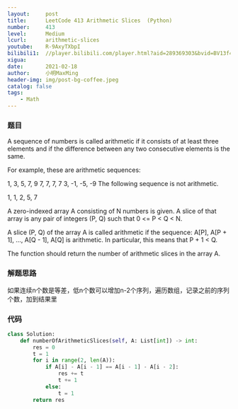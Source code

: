 ```yaml
---
layout:     post
title:      LeetCode 413 Arithmetic Slices  (Python)
number:     413
level:      Medium
lcurl:      arithmetic-slices
youtube:    R-9AxyTXbpI
bilibili1:  //player.bilibili.com/player.html?aid=289369303&bvid=BV13f4y167YZ&cid=299680476&page=1
xigua:      
date:       2021-02-18
author:     小明MaxMing
header-img: img/post-bg-coffee.jpeg
catalog: false
tags:
    - Math
---
```


### 题目

A sequence of numbers is called arithmetic if it consists of at least three elements and if the difference between any two consecutive elements is the same.

For example, these are arithmetic sequences:

1, 3, 5, 7, 9
7, 7, 7, 7
3, -1, -5, -9
The following sequence is not arithmetic.

1, 1, 2, 5, 7
 
A zero-indexed array A consisting of N numbers is given. A slice of that array is any pair of integers (P, Q) such that 0 <= P < Q < N.

A slice (P, Q) of the array A is called arithmetic if the sequence:
A[P], A[P + 1], ..., A[Q - 1], A[Q] is arithmetic. In particular, this means that P + 1 < Q.

The function should return the number of arithmetic slices in the array A.

### 解题思路

如果连续n个数是等差，低n个数可以增加n-2个序列，遍历数组，记录之前的序列个数，加到结果里

### 代码
```python
class Solution:
    def numberOfArithmeticSlices(self, A: List[int]) -> int:
        res = 0
        t = 1
        for i in range(2, len(A)):
            if A[i] - A[i - 1] == A[i - 1] - A[i - 2]:
                res += t
                t += 1
            else:
                t = 1
        return res
```
